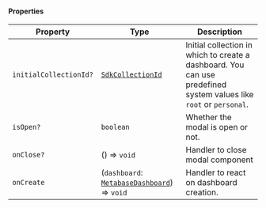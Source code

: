#### Properties

| Property                                                | Type                                                                 | Description                                                                                                        |
| ------------------------------------------------------- | -------------------------------------------------------------------- | ------------------------------------------------------------------------------------------------------------------ |
| <a id="initialcollectionid"></a> `initialCollectionId?` | [`SdkCollectionId`](internal/SdkCollectionId.md)                     | Initial collection in which to create a dashboard. You can use predefined system values like `root` or `personal`. |
| <a id="isopen"></a> `isOpen?`                           | `boolean`                                                            | Whether the modal is open or not.                                                                                  |
| <a id="onclose"></a> `onClose?`                         | () => `void`                                                         | Handler to close modal component                                                                                   |
| <a id="oncreate"></a> `onCreate`                        | (`dashboard`: [`MetabaseDashboard`](MetabaseDashboard.md)) => `void` | Handler to react on dashboard creation.                                                                            |
